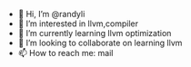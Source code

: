 - 👋 Hi, I’m @randyli
- 👀 I’m interested in llvm,compiler
- 🌱 I’m currently learning llvm optimization
- 💞️ I’m looking to collaborate on learning llvm
- 📫 How to reach me: mail

<!---
randyli/randyli is a ✨ special ✨ repository because its `README.md` (this file) appears on your GitHub profile.
You can click the Preview link to take a look at your changes.
--->
